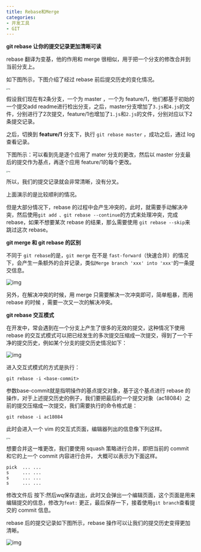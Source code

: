 ```yaml
---
title: Rebase和Merge
categories: 
- 开发工具
- GIT
---
```


**git rebase 让你的提交记录更加清晰可读**

rebase 翻译为变基，他的作用和 merge 很相似，用于把一个分支的修改合并到当前分支上。

如下图所示，下图介绍了经过 rebase 前后提交历史的变化情况。

<img src="https://img-blog.csdnimg.cn/76d69482cb88477b8563ed995f389f38.png" alt="img" style="zoom:25%;" />

假设我们现在有2条分支，一个为 master ，一个为 feature/1，他们都基于初始的一个提交add readme进行检出分支，之后，master分支增加了`3.js`和`4.js`的文件，分别进行了2次提交，feature/1也增加了`1.js`和`2.js`的文件，分别对应以下2条提交记录。

之后，切换到 **feature/1** 分支下，执行 `git rebase master` ，成功之后，通过 log 查看记录。

下图所示：可以看到先是逐个应用了 mater 分支的更改，然后以 master 分支最后的提交作为基点，再逐个应用 feature/1的每个更改。

<img src="https://img-blog.csdnimg.cn/4e024ef9e9d04941b5e455253249cd56.png" alt="img" style="zoom:25%;" />

所以，我们的提交记录就会非常清晰，没有分叉。

上面演示的是比较顺利的情况。

但是大部分情况下，rebase 的过程中会产生冲突的，此时，就需要手动解决冲突，然后使用`git add 、git rebase --continue`的方式来处理冲突，完成 rebase，如果不想要某次 rebase 的结果，那么需要使用 `git rebase --skip`来跳过这次 rebase。

**git merge 和 git rebase 的区别**

不同于 `git rebase`的是，`git merge` 在不是 `fast-forward`（快速合并）的情况下，会产生一条额外的合并记录，类似`Merge branch 'xxx' into 'xxx'`的一条提交信息。

![img](https://img-blog.csdnimg.cn/ab3d812ff1904b63a2fce621876dca28.png)

另外，在解决冲突的时候，用 merge 只需要解决一次冲突即可，简单粗暴，而用 rebase 的时候 ，需要一次又一次的解决冲突。

**git rebase 交互模式**

在开发中，常会遇到在一个分支上产生了很多的无效的提交，这种情况下使用 rebase 的交互式模式可以把已经发生的多次提交压缩成一次提交，得到了一个干净的提交历史，例如某个分支的提交历史情况如下：

![img](https://img-blog.csdnimg.cn/666ec45c1a2e4104a3e17a074b38cdca.png)

进入交互式模式的方式是执行：

```
git rebase -i <base-commit>
```

参数base-commit就是指明操作的基点提交对象，基于这个基点进行 rebase 的操作，对于上述提交历史的例子，我们要把最后的一个提交对象（ac18084）之前的提交压缩成一次提交，我们需要执行的命令格式是：

```
git rebase -i ac18084
```

此时会进入一个 vim 的交互式页面，编辑器列出的信息像下列这样。

<img src="https://img-blog.csdnimg.cn/b5e247493d87465a8de4e72040175d35.png" alt="img" style="zoom:25%;" />

想要合并这一堆更改，我们要使用 squash 策略进行合并，即把当前的 commit 和它的上一个 commit 内容进行合并， 大概可以表示为下面这样。

```
pick  ... ...
s     ... ... 
s     ... ... 
s     ... ... 
```

修改文件后 按下:然后wq保存退出，此时又会弹出一个编辑页面，这个页面是用来编辑提交的信息，修改为`feat:` 更正，最后保存一下，接着使用`git branch`查看提交的 commit 信息。

rebase 后的提交记录如下图所示，rebase 操作可以让我们的提交历史变得更加清晰。

![img](https://img-blog.csdnimg.cn/d46b6fc2acfb455c89aea9718ae00f67.png)